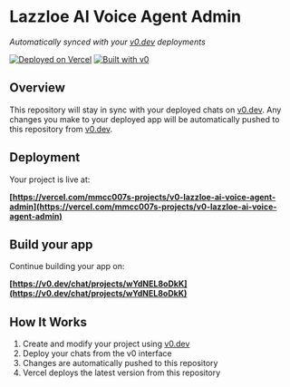 # Lazzloe AI Voice Agent Admin

*Automatically synced with your [v0.dev](https://v0.dev) deployments*

[![Deployed on Vercel](https://img.shields.io/badge/Deployed%20on-Vercel-black?style=for-the-badge&logo=vercel)](https://vercel.com/mmcc007s-projects/v0-lazzloe-ai-voice-agent-admin)
[![Built with v0](https://img.shields.io/badge/Built%20with-v0.dev-black?style=for-the-badge)](https://v0.dev/chat/projects/wYdNEL8oDkK)

## Overview

This repository will stay in sync with your deployed chats on [v0.dev](https://v0.dev).
Any changes you make to your deployed app will be automatically pushed to this repository from [v0.dev](https://v0.dev).

## Deployment

Your project is live at:

**[https://vercel.com/mmcc007s-projects/v0-lazzloe-ai-voice-agent-admin](https://vercel.com/mmcc007s-projects/v0-lazzloe-ai-voice-agent-admin)**

## Build your app

Continue building your app on:

**[https://v0.dev/chat/projects/wYdNEL8oDkK](https://v0.dev/chat/projects/wYdNEL8oDkK)**

## How It Works

1. Create and modify your project using [v0.dev](https://v0.dev)
2. Deploy your chats from the v0 interface
3. Changes are automatically pushed to this repository
4. Vercel deploys the latest version from this repository
